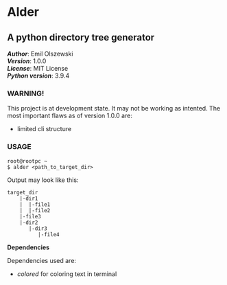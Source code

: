 # Alder  
## A python directory tree generator

***Author***:           Emil Olszewski  
***Version***:          1.0.0  
***License***:          MIT License  
***Python version***:   3.9.4

### **WARNING!**
This project is at development state. It may not be working as intented. 
The most important flaws as of version 1.0.0 are: 
- limited cli structure

### **USAGE**

    root@rootpc ~
    $ alder <path_to_target_dir>

Output may look like this: 

    target_dir
        |-dir1
        |  |-file1 
        |  |-file2
        |-file3
        |-dir2
           |-dir3
              |-file4

**Dependencies**

Dependencies used are:
- *colored* for coloring text in terminal

